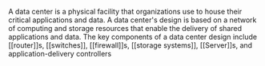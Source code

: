 A data center is a physical facility that organizations use to house their critical applications and data. A data center's design is based on a network of computing and storage resources that enable the delivery of shared applications and data. The key components of a data center design include [[router]]s, [[switches]], [[firewall]]s, [[storage systems]], [[Server]]s, and application-delivery controllers